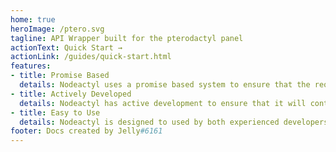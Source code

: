 ```yaml
---
home: true
heroImage: /ptero.svg
tagline: API Wrapper built for the pterodactyl panel
actionText: Quick Start →
actionLink: /guides/quick-start.html
features:
- title: Promise Based
  details: Nodeactyl uses a promise based system to ensure that the requests always complete or fail
- title: Actively Developed
  details: Nodeactyl has active development to ensure that it will continue to work with future Pterodactyl updates
- title: Easy to Use
  details: Nodeactyl is designed to used by both experienced developers and javascript beginners. 
footer: Docs created by Jelly#6161
---
```

